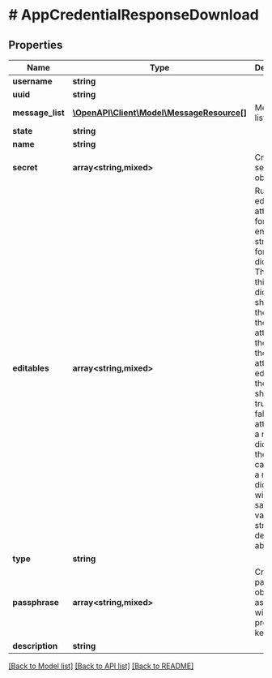 # # AppCredentialResponseDownload

## Properties

Name | Type | Description | Notes
------------ | ------------- | ------------- | -------------
**username** | **string** |  |
**uuid** | **string** |  | [optional]
**message_list** | [**\OpenAPI\Client\Model\MessageResource[]**](MessageResource.md) | Message list | [optional]
**state** | **string** |  | [optional]
**name** | **string** |  |
**secret** | **array<string,mixed>** | Credential secret object |
**editables** | **array<string,mixed>** | Runtime editable attributes for this entity. The structure for this is a dictionary. The keys in this dictionary should be the name of the attribute on the entity. If the attribute is editable, the value should be true, else false. If the attribute is a nested dictionary, the value can contain a nested dictionary with the same key value structure described above. | [optional]
**type** | **string** |  |
**passphrase** | **array<string,mixed>** | Credential passphrase object associated with the provided key | [optional]
**description** | **string** |  | [optional]

[[Back to Model list]](../../README.md#models) [[Back to API list]](../../README.md#endpoints) [[Back to README]](../../README.md)
